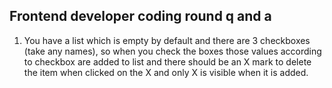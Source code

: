 ## Frontend developer coding round q and a
1. You have a list which is empty by default and there are 3 checkboxes (take any names), so when you check the boxes those values according to checkbox are added to list and there should be an X mark to delete the item when clicked on the X and only X is visible when it is added.
